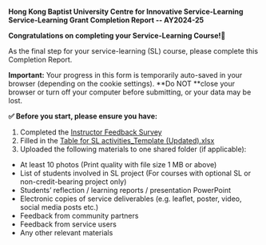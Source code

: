 **Hong Kong Baptist University
Centre for Innovative Service-Learning
Service-Learning Grant Completion Report -- AY2024-25**

**Congratulations on completing your Service-Learning Course!🎉**

As the final step for your service-learning (SL) course, please complete this Completion Report.

**Important:** Your progress in this form is temporarily auto-saved in your browser (depending on the cookie settings). **Do NOT **close your browser or turn off your computer before submitting, or your data may be lost.

**✅ Before you start, please ensure you have:**

1. Completed the [Instructor Feedback Survey](http://hkbuchtl.qualtrics.com/jfe/form/SV_cCry3YpCaKJ3w6q)
2. Filled in the [Table for SL activities_Template (Updated).xlsx](https://hkbuhk.sharepoint.com/:x:/s/PUB_CISL/EbNMYU8n11NAjgxkXYQxjHUBgHuDK3fgRnk1MmKsML3_Cw)
3. Uploaded the following materials to one shared folder (if applicable):

* At least 10 photos (Print quality with file size 1 MB or above)
* List of students involved in SL project (For courses with optional SL or non-credit-bearing project only)
* Students’ reflection / learning reports / presentation PowerPoint
* Electronic copies of service deliverables (e.g. leaflet, poster, video, social media posts etc.)
* Feedback from community partners
* Feedback from service users
* Any other relevant materials
